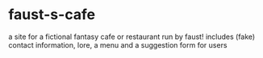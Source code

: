 # faust-s-cafe
a site for a fictional fantasy cafe or restaurant run by faust!
includes (fake) contact information, lore, a menu and a suggestion form for users
